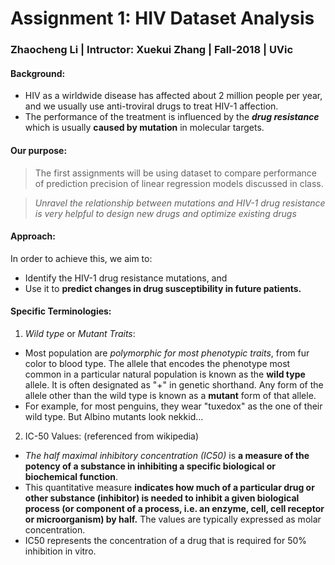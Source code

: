 # Assignment 1: HIV Dataset Analysis
### Zhaocheng Li | Intructor: Xuekui Zhang | Fall-2018 | UVic

#### Background:
- HIV as a wirldwide disease has affected about 2 million people per year, and we usually use anti-troviral drugs to treat HIV-1 affection.
- The performance of the treatment is influenced by the ***drug resistance*** which is usually **caused by mutation** in molecular targets.
#### Our purpose:
> The first assignments will be using dataset to compare performance of prediction precision of linear regression models discussed in class.

> *Unravel the relationship between mutations and HIV-1 drug resistance is very helpful to design new drugs and optimize existing drugs*
#### Approach:
In order to achieve this, we aim to:
- Identify the HIV-1 drug resistance mutations, and
- Use it to **predict changes in drug susceptibility in future patients.**
#### Specific Terminologies:
1. *Wild type* or *Mutant Traits*: 
- Most population are *polymorphic for most phenotypic traits*, from fur color to blood type. The allele that encodes the phenotype most common in a particular natural population is known as the **wild type** allele. It is often designated as "+" in genetic shorthand. Any form of the allele other than the wild type is known as a **mutant** form of that allele.
- For example, for most penguins, they wear "tuxedox" as the one of their wild type. But Albino mutants look nekkid...
2. IC-50 Values: (referenced from wikipedia)
- *The half maximal inhibitory concentration (IC50)* is **a measure of the potency of a substance in inhibiting a specific biological or biochemical function**.
- This quantitative measure **indicates how much of a particular drug or other substance (inhibitor) is needed to inhibit a given biological process (or component of a process, i.e. an enzyme, cell, cell receptor or microorganism) by half.** The values are typically expressed as molar concentration.
- IC50 represents the concentration of a drug that is required for 50% inhibition in vitro.
